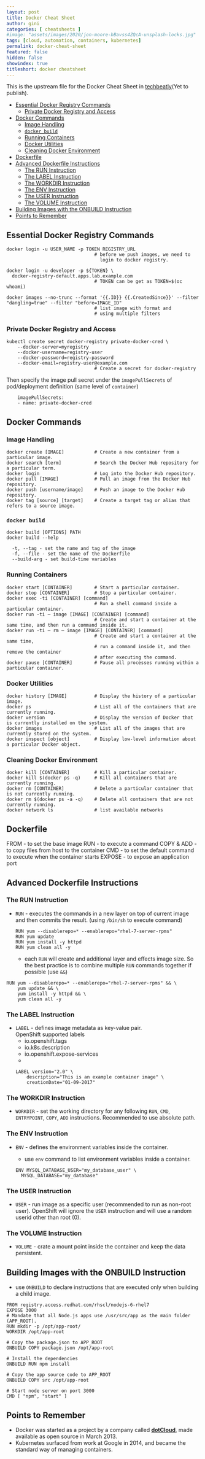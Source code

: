 ```yaml
---
layout: post
title: Docker Cheat Sheet
author: gini
categories: [ cheatsheets ]
#image: "assets/images/2020/jon-moore-bBavss4ZQcA-unsplash-locks.jpg"
tags: [cloud, automation, containers, kubernetes]
permalink: docker-cheat-sheet
featured: false
hidden: false
showindex: true
titleshort: docker cheatsheet
---
```


This is the upstream file for the Docker Cheat Sheet in [techbeatly](https://www.techbeatly.com/)(Yet to publish).

- [Essential Docker Registry Commands](#essential-docker-registry-commands)
  - [Private Docker Registry and Access](#private-docker-registry-and-access)
- [Docker Commands](#docker-commands)
  - [Image Handling](#image-handling)
  - [`docker build`](#docker-build)
  - [Running Containers](#running-containers)
  - [Docker Utilities](#docker-utilities)
  - [Cleaning Docker Environment](#cleaning-docker-environment)
- [Dockerfile](#dockerfile)
- [Advanced Dockerfile Instructions](#advanced-dockerfile-instructions)
  - [The RUN Instruction](#the-run-instruction)
  - [The LABEL Instruction](#the-label-instruction)
  - [The WORKDIR Instruction](#the-workdir-instruction)
  - [The ENV Instruction](#the-env-instruction)
  - [The USER Instruction](#the-user-instruction)
  - [The VOLUME Instruction](#the-volume-instruction)
- [Building Images with the ONBUILD Instruction](#building-images-with-the-onbuild-instruction)
- [Points to Remember](#points-to-remember)

## Essential Docker Registry Commands

```
docker login -u USER_NAME -p TOKEN REGISTRY_URL
                                # before we push images, we need to 
                                  login to docker registry.
                                  
docker login -u developer -p ${TOKEN} \
  docker-registry-default.apps.lab.example.com                                
                                # TOKEN can be get as TOKEN=$(oc whoami)
                                
docker images --no-trunc --format '{{.ID}} {{.CreatedSince}}' --filter "dangling=true" --filter "before=IMAGE_ID"
                                # list image with format and 
                                # using multiple filters                                
```

### Private Docker Registry and Access
```
kubectl create secret docker-registry private-docker-cred \
    --docker-server=myregistry
    --docker-username=registry-user
    --docker-password=registry-password
    --docker-email=registry-user@example.com
                                # Create a secret for docker-registry
```
Then specify the image pull secret under the `imagePullSecrets` of pod/deployment definition (same level of `container`)
```
    imagePullSecrets:
    - name: private-docker-cred
```        

## Docker Commands

### Image Handling

```
docker create [IMAGE]           # Create a new container from a particular image.
docker search [term]            # Search the Docker Hub repository for a particular term.
docker login                    # Log into the Docker Hub repository.
docker pull [IMAGE]             # Pull an image from the Docker Hub repository.
docker push [username/image]    # Push an image to the Docker Hub repository.
docker tag [source] [target]    # Create a target tag or alias that refers to a source image.
```

### `docker build`

```shell
docker build [OPTIONS] PATH
docker build --help

  -t, --tag - set the name and tag of the image
  -f, --file - set the name of the Dockerfile
  --build-arg - set build-time variables
```

### Running Containers

```
docker start [CONTAINER]        # Start a particular container.
docker stop [CONTAINER]         # Stop a particular container.
docker exec -ti [CONTAINER] [command]
                                # Run a shell command inside a particular container.
docker run -ti — image [IMAGE] [CONTAINER] [command]
                                # Create and start a container at the same time, and then run a command inside it.
docker run -ti — rm — image [IMAGE] [CONTAINER] [command]
                                # Create and start a container at the same time, 
                                # run a command inside it, and then remove the container 
                                # after executing the command.
docker pause [CONTAINER]        # Pause all processes running within a particular container.
```

### Docker Utilities

```
docker history [IMAGE]          # Display the history of a particular image.
docker ps                       # List all of the containers that are currently running.
docker version                  # Display the version of Docker that is currently installed on the system.
docker images                   # List all of the images that are currently stored on the system.
docker inspect [object]         # Display low-level information about a particular Docker object.
```

### Cleaning Docker Environment

```
docker kill [CONTAINER]         # Kill a particular container.
docker kill $(docker ps -q)     # Kill all containers that are currently running.
docker rm [CONTAINER]           # Delete a particular container that is not currently running.
docker rm $(docker ps -a -q)    # Delete all containers that are not currently running.
docker network ls               # list available networks
```

## Dockerfile

FROM -  to set the base image
RUN - to execute a command
COPY & ADD  - to copy files from host to the container
CMD - to set the default command to execute when the container starts
EXPOSE - to expose an application port 

## Advanced Dockerfile Instructions

### The RUN Instruction
- `RUN` - executes the commands in a new layer on top of current image and then commits the result. (using `/bin/sh` to execute command)
  ```
  RUN yum --disablerepo=* --enablerepo="rhel-7-server-rpms"
  RUN yum update
  RUN yum install -y httpd
  RUN yum clean all -y
  ```
  - each `RUN` will create and additional layer and effects image size. So the best practice is to combine multiple `RUN` commands together if possible (use `&&`)
```
RUN yum --disablerepo=* --enablerepo="rhel-7-server-rpms" && \
    yum update && \
    yum install -y httpd && \
    yum clean all -y
```    

### The LABEL Instruction

- `LABEL` - defines image metadata as key-value pair.   
  OpenShift supported labels
  - io.openshift.tags
  - io.k8s.description
  - io.openshift.expose-services
  - 
  ```
  LABEL version="2.0" \
      description="This is an example container image" \
      creationDate="01-09-2017"
  ```

### The WORKDIR Instruction 
- `WORKDIR` - set the working directory for any following `RUN`, `CMD`, `ENTRYPOINT`, `COPY`, `ADD` instructions. Recommended to use absolute path.
  
### The ENV Instruction
- `ENV` - defines the environment variables inside the container.
  - use `env` command to list environment variables inside a container.
  
  ```
  ENV MYSQL_DATABASE_USER="my_database_user" \
    MYSQL_DATABASE="my_database"
  ```

### The USER Instruction  
- `USER` - run image as a specific user (recommended to run as non-root user). OpenShift will ignore the `USER` instruction and will use a random userid other than root (0).

###  The VOLUME Instruction
- `VOLUME` - crate a mount point inside the container and keep the data persistent. 

## Building Images with the ONBUILD Instruction

- use `ONBUILD` to declare instructions that are executed only when building a child image.


```shell
FROM registry.access.redhat.com/rhscl/nodejs-6-rhel7
EXPOSE 3000
# Mandate that all Node.js apps use /usr/src/app as the main folder (APP_ROOT).
RUN mkdir -p /opt/app-root/
WORKDIR /opt/app-root

# Copy the package.json to APP_ROOT
ONBUILD COPY package.json /opt/app-root

# Install the dependencies
ONBUILD RUN npm install

# Copy the app source code to APP_ROOT
ONBUILD COPY src /opt/app-root

# Start node server on port 3000
CMD [ "npm", "start" ]
```

## Points to Remember

- Docker was started as a project by a company called **[dotCloud](https://www.docker.com/docker-news-and-press/dotcloud-inc-now-docker-inc)**, made available as open source in March 2013.
- Kubernetes surfaced from work at Google in 2014, and became the standard way of managing containers.
